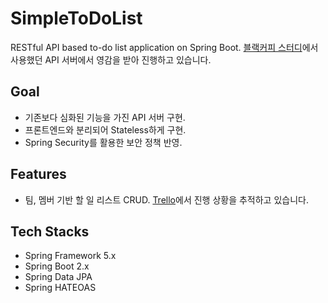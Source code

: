 # SimpleToDoList
RESTful API based to-do list application on Spring Boot.
[블랙커피 스터디](https://edu.nextstep.camp/s/YDLr4omo/)에서 사용했던 API 서버에서 영감을 받아 진행하고 있습니다.

## Goal
- 기존보다 심화된 기능을 가진 API 서버 구현.
- 프론트엔드와 분리되어 Stateless하게 구현.
- Spring Security를 활용한 보안 정책 반영.

## Features
- 팀, 멤버 기반 할 일 리스트 CRUD.
[Trello](https://trello.com/b/kQyUx7RN/simpletodolist)에서 진행 상황을 추적하고 있습니다.

## Tech Stacks
- Spring Framework 5.x
- Spring Boot 2.x
- Spring Data JPA
- Spring HATEOAS
